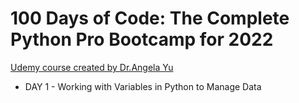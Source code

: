 # 100 Days of Code: The Complete Python Pro Bootcamp for 2022
[Udemy course created by Dr.Angela Yu](https://www.udemy.com/course/100-days-of-code/)
+  DAY 1 - Working with Variables in Python  to Manage Data